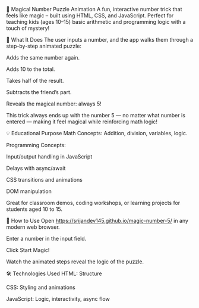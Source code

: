 🔢 Magical Number Puzzle Animation
A fun, interactive number trick that feels like magic – built using HTML, CSS, and JavaScript. Perfect for teaching kids (ages 10–15) basic arithmetic and programming logic with a touch of mystery!

🎯 What It Does
The user inputs a number, and the app walks them through a step-by-step animated puzzle:

Adds the same number again.

Adds 10 to the total.

Takes half of the result.

Subtracts the friend’s part.

Reveals the magical number: always 5!

This trick always ends up with the number 5 — no matter what number is entered — making it feel magical while reinforcing math logic!

💡 Educational Purpose
Math Concepts: Addition, division, variables, logic.

Programming Concepts:

Input/output handling in JavaScript

Delays with async/await

CSS transitions and animations

DOM manipulation

Great for classroom demos, coding workshops, or learning projects for students aged 10 to 15.

🚀 How to Use
Open https://srijandev145.github.io/magic-number-5/ in any modern web browser.

Enter a number in the input field.

Click Start Magic!

Watch the animated steps reveal the logic of the puzzle.

🛠️ Technologies Used
HTML: Structure

CSS: Styling and animations

JavaScript: Logic, interactivity, async flow

